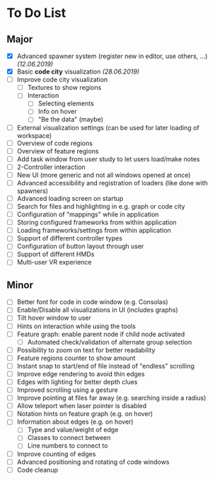 # To Do List

## Major
- [X] Advanced spawner system (register new in editor, use others, ...) *(12.06.2019)*
- [X] Basic **code city** visualization *(28.06.2019)*
- [ ] Improve code city visualization
  - [ ] Textures to show regions
  - [ ] Interaction
    - [ ] Selecting elements
    - [ ] Info on hover
    - [ ] "Be the data" (maybe)
- [ ] External visualization settings (can be used for later loading of workspace)
- [ ] Overview of code regions
- [ ] Overview of feature regions
- [ ] Add task window from user study to let users load/make notes
- [ ] 2-Controller interaction
- [ ] New UI (more generic and not all windows opened at once)
- [ ] Advanced accessibility and registration of loaders (like done with spawners)
- [ ] Advanced loading screen on startup
- [ ] Search for files and highlighting in e.g. graph or code city
- [ ] Configuration of "mappings" while in application
- [ ] Storing configured frameworks from within application
- [ ] Loading frameworks/settings from within application
- [ ] Support of different controller types
- [ ] Configuration of button layout through user
- [ ] Support of different HMDs
- [ ] Multi-user VR experience

## Minor
- [ ] Better font for code in code window (e.g. Consolas)
- [ ] Enable/Disable all visualizations in UI (includes graphs)
- [ ] Tilt hover window to user
- [ ] Hints on interaction while using the tools
- [ ] Feature graph: enable parent node if child node activated
  - [ ] Automated check/validation of alternate group selection
- [ ] Possibility to zoom on text for better readability
- [ ] Feature regions counter to show amount
- [ ] Instant snap to start/end of file instead of "endless" scrolling
- [ ] Improve edge rendering to avoid thin edges
- [ ] Edges with lighting for better depth clues
- [ ] Improved scrolling using a gesture
- [ ] Improve pointing at files far away (e.g. searching inside a radius)
- [ ] Allow teleport when laser pointer is disabled
- [ ] Notation hints on feature graph (e.g. on hover)
- [ ] Information about edges (e.g. on hover)
  - [ ] Type and value/weight of edge
  - [ ] Classes to connect between
  - [ ] Line numbers to connect to
- [ ] Improve counting of edges
- [ ] Advanced positioning and rotating of code windows
- [ ] Code cleanup

